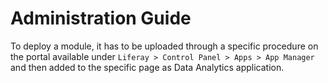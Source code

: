 # Administration Guide

To deploy a module, it has to be uploaded through a specific procedure on the portal available under `Liferay > Control Panel > Apps > App Manager` and then added to the specific page as Data Analytics application.

